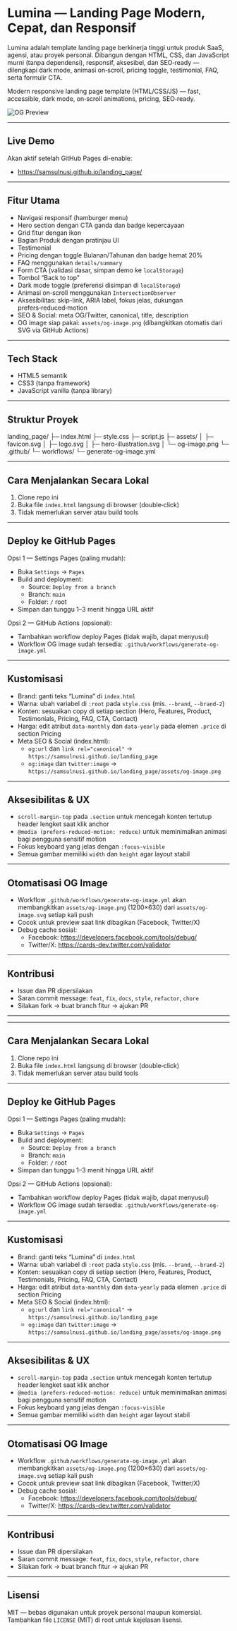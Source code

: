 # Lumina — Landing Page Modern, Cepat, dan Responsif

Lumina adalah template landing page berkinerja tinggi untuk produk SaaS, agensi, atau proyek personal. Dibangun dengan HTML, CSS, dan JavaScript murni (tanpa dependensi), responsif, aksesibel, dan SEO‑ready — dilengkapi dark mode, animasi on‑scroll, pricing toggle, testimonial, FAQ, serta formulir CTA.

Modern responsive landing page template (HTML/CSS/JS) — fast, accessible, dark mode, on‑scroll animations, pricing, SEO‑ready.

![OG Preview](assets/og-image.png)

---

## Live Demo

Akan aktif setelah GitHub Pages di-enable:

- https://samsulnusi.github.io/landing_page/

---

## Fitur Utama

- Navigasi responsif (hamburger menu)
- Hero section dengan CTA ganda dan badge kepercayaan
- Grid fitur dengan ikon
- Bagian Produk dengan pratinjau UI
- Testimonial
- Pricing dengan toggle Bulanan/Tahunan dan badge hemat 20%
- FAQ menggunakan `details/summary`
- Form CTA (validasi dasar, simpan demo ke `localStorage`)
- Tombol “Back to top”
- Dark mode toggle (preferensi disimpan di `localStorage`)
- Animasi on‑scroll menggunakan `IntersectionObserver`
- Aksesibilitas: skip-link, ARIA label, fokus jelas, dukungan prefers‑reduced‑motion
- SEO & Social: meta OG/Twitter, canonical, title, description
- OG image siap pakai: `assets/og-image.png` (dibangkitkan otomatis dari SVG via GitHub Actions)

---

## Tech Stack

- HTML5 semantik
- CSS3 (tanpa framework)
- JavaScript vanilla (tanpa library)

---

## Struktur Proyek

landing_page/
├─ index.html
├─ style.css
├─ script.js
├─ assets/
│ ├─ favicon.svg
│ ├─ logo.svg
│ ├─ hero-illustration.svg
│ └─ og-image.png
└─ .github/
└─ workflows/
└─ generate-og-image.yml

---

## Cara Menjalankan Secara Lokal

1. Clone repo ini
2. Buka file `index.html` langsung di browser (double‑click)
3. Tidak memerlukan server atau build tools

---

## Deploy ke GitHub Pages

Opsi 1 — Settings Pages (paling mudah):

- Buka `Settings` → `Pages`
- Build and deployment:
  - Source: `Deploy from a branch`
  - Branch: `main`
  - Folder: `/` root
- Simpan dan tunggu 1–3 menit hingga URL aktif

Opsi 2 — GitHub Actions (opsional):

- Tambahkan workflow deploy Pages (tidak wajib, dapat menyusul)
- Workflow OG image sudah tersedia: `.github/workflows/generate-og-image.yml`

---

## Kustomisasi

- Brand: ganti teks “Lumina” di `index.html`
- Warna: ubah variabel di `:root` pada `style.css` (mis. `--brand`, `--brand-2`)
- Konten: sesuaikan copy di setiap section (Hero, Features, Product, Testimonials, Pricing, FAQ, CTA, Contact)
- Harga: edit atribut `data-monthly` dan `data-yearly` pada elemen `.price` di section Pricing
- Meta SEO & Social (index.html):
  - `og:url` dan `link rel="canonical"` → `https://samsulnusi.github.io/landing_page`
  - `og:image` dan `twitter:image` → `https://samsulnusi.github.io/landing_page/assets/og-image.png`

---

## Aksesibilitas & UX

- `scroll-margin-top` pada `.section` untuk mencegah konten tertutup header lengket saat klik anchor
- `@media (prefers-reduced-motion: reduce)` untuk meminimalkan animasi bagi pengguna sensitif motion
- Fokus keyboard yang jelas dengan `:focus-visible`
- Semua gambar memiliki `width` dan `height` agar layout stabil

---

## Otomatisasi OG Image

- Workflow `.github/workflows/generate-og-image.yml` akan membangkitkan `assets/og-image.png` (1200×630) dari `assets/og-image.svg` setiap kali push
- Cocok untuk preview saat link dibagikan (Facebook, Twitter/X)
- Debug cache sosial:
  - Facebook: https://developers.facebook.com/tools/debug/
  - Twitter/X: https://cards-dev.twitter.com/validator

---

## Kontribusi

- Issue dan PR dipersilakan
- Saran commit message: `feat`, `fix`, `docs`, `style`, `refactor`, `chore`
- Silakan fork → buat branch fitur → ajukan PR

---

---

## Cara Menjalankan Secara Lokal

1. Clone repo ini
2. Buka file `index.html` langsung di browser (double‑click)
3. Tidak memerlukan server atau build tools

---

## Deploy ke GitHub Pages

Opsi 1 — Settings Pages (paling mudah):

- Buka `Settings` → `Pages`
- Build and deployment:
  - Source: `Deploy from a branch`
  - Branch: `main`
  - Folder: `/` root
- Simpan dan tunggu 1–3 menit hingga URL aktif

Opsi 2 — GitHub Actions (opsional):

- Tambahkan workflow deploy Pages (tidak wajib, dapat menyusul)
- Workflow OG image sudah tersedia: `.github/workflows/generate-og-image.yml`

---

## Kustomisasi

- Brand: ganti teks “Lumina” di `index.html`
- Warna: ubah variabel di `:root` pada `style.css` (mis. `--brand`, `--brand-2`)
- Konten: sesuaikan copy di setiap section (Hero, Features, Product, Testimonials, Pricing, FAQ, CTA, Contact)
- Harga: edit atribut `data-monthly` dan `data-yearly` pada elemen `.price` di section Pricing
- Meta SEO & Social (index.html):
  - `og:url` dan `link rel="canonical"` → `https://samsulnusi.github.io/landing_page`
  - `og:image` dan `twitter:image` → `https://samsulnusi.github.io/landing_page/assets/og-image.png`

---

## Aksesibilitas & UX

- `scroll-margin-top` pada `.section` untuk mencegah konten tertutup header lengket saat klik anchor
- `@media (prefers-reduced-motion: reduce)` untuk meminimalkan animasi bagi pengguna sensitif motion
- Fokus keyboard yang jelas dengan `:focus-visible`
- Semua gambar memiliki `width` dan `height` agar layout stabil

---

## Otomatisasi OG Image

- Workflow `.github/workflows/generate-og-image.yml` akan membangkitkan `assets/og-image.png` (1200×630) dari `assets/og-image.svg` setiap kali push
- Cocok untuk preview saat link dibagikan (Facebook, Twitter/X)
- Debug cache sosial:
  - Facebook: https://developers.facebook.com/tools/debug/
  - Twitter/X: https://cards-dev.twitter.com/validator

---

## Kontribusi

- Issue dan PR dipersilakan
- Saran commit message: `feat`, `fix`, `docs`, `style`, `refactor`, `chore`
- Silakan fork → buat branch fitur → ajukan PR

---

## Lisensi

MIT — bebas digunakan untuk proyek personal maupun komersial. Tambahkan file `LICENSE` (MIT) di root untuk kejelasan lisensi.

